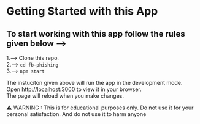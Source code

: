 # Getting Started with this App

## To start working with this app follow the rules given below -->

1.--> Clone this repo.\
2.--> `cd fb-phishing`\
3.--> `npm start`

The instuciton given above will run the app in the development mode.\
Open [http://localhost:3000](http://localhost:3000) to view it in your browser.\
The page will reload when you make changes.

 :warning: WARNING :
  This is  for educational purposes only. Do not use it for your personal satisfaction. And do not use it to harm anyone   